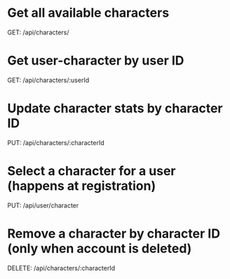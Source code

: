 # Get all available characters

GET: /api/characters/

# Get user-character by user ID

GET: /api/characters/:userId

# Update character stats by character ID

PUT: /api/characters/:characterId

# Select a character for a user (happens at registration)

PUT: /api/user/character

# Remove a character by character ID (only when account is deleted)

DELETE: /api/characters/:characterId
